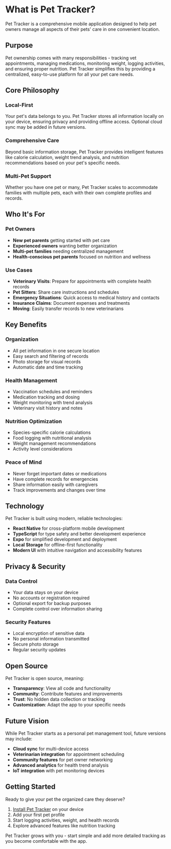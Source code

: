# What is Pet Tracker?

Pet Tracker is a comprehensive mobile application designed to help pet owners manage all aspects of their pets' care in one convenient location.

## Purpose

Pet ownership comes with many responsibilities - tracking vet appointments, managing medications, monitoring weight, logging activities, and ensuring proper nutrition. Pet Tracker simplifies this by providing a centralized, easy-to-use platform for all your pet care needs.

## Core Philosophy

### Local-First
Your pet's data belongs to you. Pet Tracker stores all information locally on your device, ensuring privacy and providing offline access. Optional cloud sync may be added in future versions.

### Comprehensive Care
Beyond basic information storage, Pet Tracker provides intelligent features like calorie calculation, weight trend analysis, and nutrition recommendations based on your pet's specific needs.

### Multi-Pet Support
Whether you have one pet or many, Pet Tracker scales to accommodate families with multiple pets, each with their own complete profiles and records.

## Who It's For

### Pet Owners
- **New pet parents** getting started with pet care
- **Experienced owners** wanting better organization
- **Multi-pet families** needing centralized management
- **Health-conscious pet parents** focused on nutrition and wellness

### Use Cases
- **Veterinary Visits**: Prepare for appointments with complete health records
- **Pet Sitters**: Share care instructions and schedules
- **Emergency Situations**: Quick access to medical history and contacts
- **Insurance Claims**: Document expenses and treatments
- **Moving**: Easily transfer records to new veterinarians

## Key Benefits

### Organization
- All pet information in one secure location
- Easy search and filtering of records
- Photo storage for visual records
- Automatic date and time tracking

### Health Management
- Vaccination schedules and reminders
- Medication tracking and dosing
- Weight monitoring with trend analysis
- Veterinary visit history and notes

### Nutrition Optimization
- Species-specific calorie calculations
- Food logging with nutritional analysis
- Weight management recommendations
- Activity level considerations

### Peace of Mind
- Never forget important dates or medications
- Have complete records for emergencies
- Share information easily with caregivers
- Track improvements and changes over time

## Technology

Pet Tracker is built using modern, reliable technologies:

- **React Native** for cross-platform mobile development
- **TypeScript** for type safety and better development experience
- **Expo** for simplified development and deployment
- **Local Storage** for offline-first functionality
- **Modern UI** with intuitive navigation and accessibility features

## Privacy & Security

### Data Control
- Your data stays on your device
- No accounts or registration required
- Optional export for backup purposes
- Complete control over information sharing

### Security Features
- Local encryption of sensitive data
- No personal information transmitted
- Secure photo storage
- Regular security updates

## Open Source

Pet Tracker is open source, meaning:
- **Transparency**: View all code and functionality
- **Community**: Contribute features and improvements
- **Trust**: No hidden data collection or tracking
- **Customization**: Adapt the app to your specific needs

## Future Vision

While Pet Tracker starts as a personal pet management tool, future versions may include:
- **Cloud sync** for multi-device access
- **Veterinarian integration** for appointment scheduling
- **Community features** for pet owner networking
- **Advanced analytics** for health trend analysis
- **IoT integration** with pet monitoring devices

## Getting Started

Ready to give your pet the organized care they deserve?

1. [Install Pet Tracker](../getting-started/) on your device
2. Add your first pet profile
3. Start logging activities, weight, and health records
4. Explore advanced features like nutrition tracking

Pet Tracker grows with you - start simple and add more detailed tracking as you become comfortable with the app.
